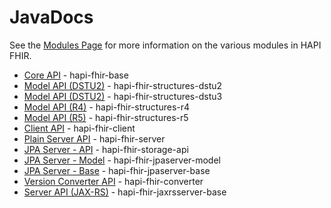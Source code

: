 # JavaDocs

See the [Modules Page](/docs/getting_started/modules.html) for more information on the various modules in HAPI FHIR.

* [Core API](/apidocs/hapi-fhir-base/) - hapi-fhir-base
* [Model API (DSTU2)](/apidocs/hapi-fhir-structures-dstu2/) - hapi-fhir-structures-dstu2
* [Model API (DSTU2)](/apidocs/hapi-fhir-structures-dstu3/) - hapi-fhir-structures-dstu3
* [Model API (R4)](/apidocs/hapi-fhir-structures-r4/) - hapi-fhir-structures-r4
* [Model API (R5)](/apidocs/hapi-fhir-structures-r5/) - hapi-fhir-structures-r5
* [Client API](/apidocs/hapi-fhir-client/) - hapi-fhir-client
* [Plain Server API](/apidocs/hapi-fhir-server/) - hapi-fhir-server
* [JPA Server - API](/apidocs/hapi-fhir-storage-api/) - hapi-fhir-storage-api
* [JPA Server - Model](/apidocs/hapi-fhir-jpaserver-model/) - hapi-fhir-jpaserver-model
* [JPA Server - Base](/apidocs/hapi-fhir-jpaserver-base/) - hapi-fhir-jpaserver-base
* [Version Converter API](/apidocs/hapi-fhir-converter/) - hapi-fhir-converter
* [Server API (JAX-RS)](/apidocs/hapi-fhir-jaxrsserver-base/) - hapi-fhir-jaxrsserver-base
